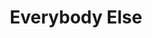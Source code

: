 ---
inv_num: 2009-040
add_credit:
url: 2009-040-everybody-else
title: Everybody Else
year: '2009'
display_year: '2009'
medium: 'Intro for Digital Folklore Book. '
dims:
pitch: "​Txt about digital folklore."
ps:
live_url: " http://digitalfolklore.org/"
youtube:
related_code:
subheading:
download:
commission:
layout: things-i-made
---